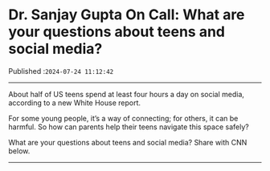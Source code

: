 # Dr. Sanjay Gupta On Call: What are your questions about teens and social media?

Published :`2024-07-24 11:12:42`

---

About half of US teens spend at least four hours a day on social media, according to a new White House report.

For some young people, it’s a way of connecting; for others, it can be harmful. So how can parents help their teens navigate this space safely?

What are your questions about teens and social media? Share with CNN below.

---

